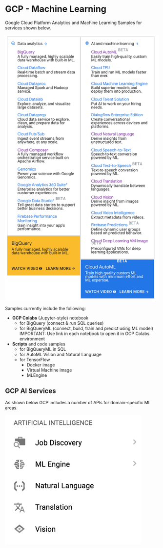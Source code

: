 # GCP - Machine Learning

Google Cloud Platform Analytics and Machine Learning Samples for services shown below.  

![GCP Analytics & ML](/images/products.png)

Samples currently include the following:
 - **GCP Colabs** (Jupyter-style) notebook 
    - for BigQuery (connect & run SQL queries)
    - for BigQueryML (connect, build, train and predict using ML model) IMPORTANT: Use link in each notebook to open it in GCP Colabs environment
 - **Scripts** and code samples 
    - for BigQueryML in SQL
    - for AutoML Vision and Natural Language
    - for TensorFlow 
        - Docker image 
        - Virtual Machine image
        - MLEngine
 

 ## GCP AI Services

 As shown below GCP includes a number of APIs for domain-specific ML areas.

 ![GCP AI](/images/gcp-ai.png)

